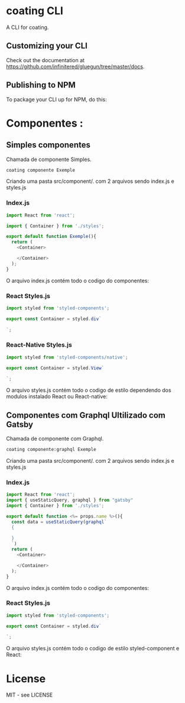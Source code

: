 # coating CLI

A CLI for coating.

## Customizing your CLI

Check out the documentation at https://github.com/infinitered/gluegun/tree/master/docs.

## Publishing to NPM

To package your CLI up for NPM, do this:


# Componentes :

## Simples componentes
Chamada de componente Simples.
```bash
coating componente Exemple
```
Criando uma pasta src/component/. com 2 arquivos sendo index.js e styles.js

### Index.js
````javascript
import React from 'react';

import { Container } from './styles';

export default function Exemple(){
  return (
    <Container>

    </Container>
  );
}
````
O arquivo index.js contém todo o codigo do componentes:

### React Styles.js
````javascript
import styled from 'styled-components';

export const Container = styled.div`
  
`;
````
### React-Native Styles.js
````javascript
import styled from 'styled-components/native';

export const Container = styled.View`
  
`;
````
O arquivo styles.js contém todo o codigo de estilo dependendo dos modulos instalado React ou React-native:

## Componentes com Graphql Ultilizado com Gatsby
Chamada de componente com Graphql.
```bash
coating componente:graphql Exemple
```
Criando uma pasta src/component/. com 2 arquivos sendo index.js e styles.js

### Index.js
````javascript
import React from 'react';
import { useStaticQuery, graphql } from "gatsby"
import { Container } from './styles';

export default function <%= props.name %>(){
  const data = useStaticQuery(graphql`
  {
    
  }
  `)
  return (
    <Container>

    </Container>
  );
}
````
O arquivo index.js contém todo o codigo do componentes:

### React Styles.js
````javascript
import styled from 'styled-components';

export const Container = styled.div`
  
`;
````

O arquivo styles.js contém todo o codigo de estilo styled-component e React:
# License

MIT - see LICENSE

